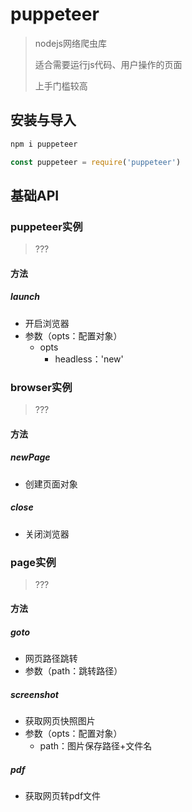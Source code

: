 # puppeteer

> nodejs网络爬虫库
>
> 适合需要运行js代码、用户操作的页面
>
> 上手门槛较高

## 安装与导入

```powershell
npm i puppeteer
```

```js
const puppeteer = require('puppeteer')
```



## 基础API

### puppeteer实例

> ???



#### 方法

##### launch

- 开启浏览器
- 参数（opts：配置对象）
  - opts
    - headless：'new'



### browser实例

> ???



#### 方法

##### newPage

- 创建页面对象

##### close

- 关闭浏览器



### page实例

> ???



#### 方法

##### goto

- 网页路径跳转
- 参数（path：跳转路径）

##### screenshot

- 获取网页快照图片
- 参数（opts：配置对象）
  - path：图片保存路径+文件名

##### pdf

- 获取网页转pdf文件

